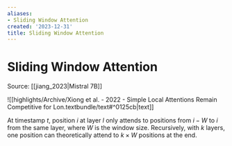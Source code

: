```yaml
---
aliases:
- Sliding Window Attention
created: '2023-12-31'
title: Sliding Window Attention
---
```


# Sliding Window Attention

Source: [[jiang_2023|Mistral 7B]]

![[highlights/Archive/Xiong et al. - 2022 - Simple Local Attentions Remain Competitive for Lon.textbundle/text#^0125cb|text]]

At timestamp $t$, position $i$ at layer $l$ only attends to positions from $i - W$ to $i$ from the same layer, where $W$ is the window size. Recursively, with $k$ layers, one position can theoretically attend to $k \times W$ positions at the end.